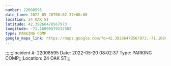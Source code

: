 ```yaml
---
number: 22008595
date_time: 2022-05-20T08:02:37+00:00
location: 24 OAK ST
latitude: 42.39266478567973
longitude: -71.16809579132502
type: PARKING COMP
google_maps_link: https://maps.google.com/?q=42.39266478567973,-71.16809579132502
---
```


;;;;;;Incident #: 22008595  Date: 2022-05-20 08:02:37   Type: PARKING COMP;;;Location: 24 OAK ST;;;
